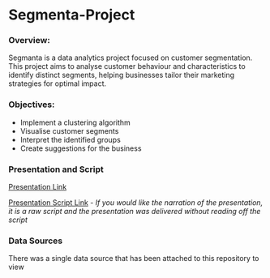 # Segmenta-Project  

<h3>Overview:</h3>
Segmanta is a data analytics project focused on customer segmentation. This project aims to analyse customer behaviour and characteristics to identify distinct segments, helping businesses tailor their marketing strategies for optimal impact. 
  <h3>Objectives:</h3>
  
  - Implement a clustering algorithm
  - Visualise customer segments
  - Interpret the identified groups
  - Create suggestions for the business

<h3>Presentation and Script</h3>

[Presentation Link](https://www.canva.com/design/DAGuEmNjCzQ/bKEfOIaDFX3nBw8puHIr9A/edit?utm_content=DAGuEmNjCzQ&utm_campaign=designshare&utm_medium=link2&utm_source=sharebutton)

[Presentation Script Link](https://docs.google.com/document/d/1oF72D7Chgskz1wGMyNiAwo96uSG20Jo8ugBvOi5-egM/edit?usp=sharing) - *If you would like the narration of the presentation, it is a raw script and the presentation was delivered without reading off the script*

<h3>Data Sources</h3>
There was a single data source that has been attached to this repository to view
